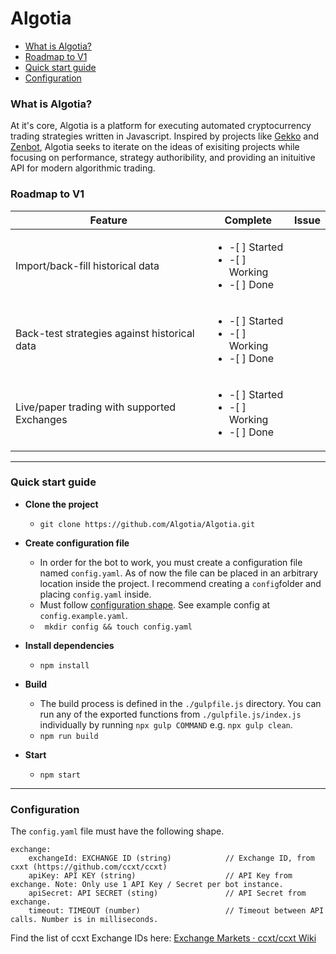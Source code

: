 # Algotia

- [What is Algotia?](#what-is-algotia)
- [Roadmap to V1](#roadmap-to-v1)
- [Quick start guide](#quick-start-guide)
- [Configuration](#configuration)

### What is Algotia?
At it's core, Algotia is a platform for executing automated cryptocurrency trading strategies written in Javascript. Inspired by projects like [Gekko](https://github.com/askmike/gekko) and [Zenbot](https://github.com/DeviaVir/zenbot), Algotia seeks to iterate on the ideas of exisiting projects while focusing on performance, strategy authoribility, and providing an inituitive API for modern algorithmic trading.

### Roadmap to V1
| Feature                                     | Complete | Issue |
|---------------------------------------------|----------|-------|
| Import/back-fill historical data            |<ul><li>-[ ] Started</li><li>-[ ] Working</li><li>-[ ] Done</li></ul>|       |
| Back-test strategies against historical data|<ul><li>-[ ] Started</li><li>-[ ] Working</li><li>-[ ] Done</li></ul>|       |
| Live/paper trading with supported Exchanges |<ul><li>-[ ] Started</li><li>-[ ] Working</li><li>-[ ] Done</li></ul>|       |


---
### Quick start guide

- **Clone the project**
    - ```git clone https://github.com/Algotia/Algotia.git```
- **Create configuration file** 
    - In order for the bot to work, you must create a configuration file named `config.yaml`. As of now the file can be placed in an arbitrary location inside the project. I recommend creating a `config`folder and placing `config.yaml` inside.
    - Must follow [configuration shape](#Configuration). See example config at `config.example.yaml`.
    - ``` mkdir config && touch config.yaml```

- **Install dependencies**
    - ```npm install```

- **Build**
    - The build process is defined in the `./gulpfile.js` directory. You can run any of the exported functions from `./gulpfile.js/index.js` individually by running `npx gulp COMMAND` e.g. `npx gulp clean`.
    - ```npm run build```

- **Start** 
    - ```npm start```


---

### Configuration

The `config.yaml` file must have the following shape.

```
exchange: 
    exchangeId: EXCHANGE ID (string)            // Exchange ID, from cxxt (https://github.com/ccxt/ccxt)
    apiKey: API KEY (string)                    // API Key from exchange. Note: Only use 1 API Key / Secret per bot instance.
    apiSecret: API SECRET (sting)               // API Secret from exchange. 
    timeout: TIMEOUT (number)                   // Timeout between API calls. Number is in milliseconds.

```

Find the list of ccxt Exchange IDs here:
[Exchange Markets · ccxt/ccxt Wiki](https://github.com/ccxt/ccxt/wiki/Exchange-Markets)

